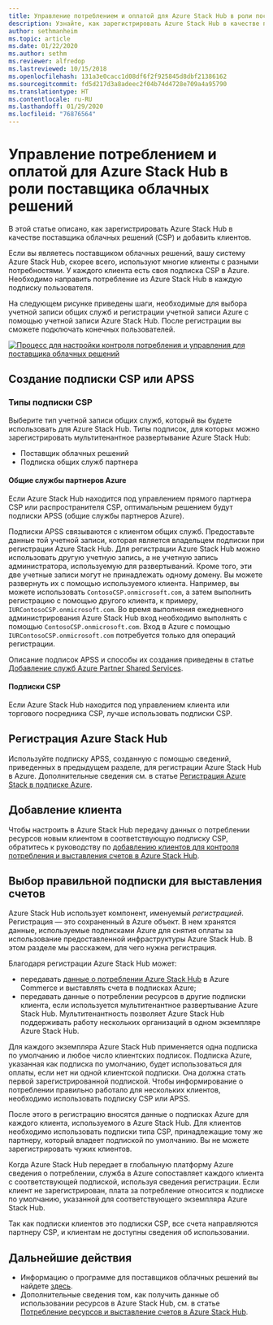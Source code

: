 ```yaml
---
title: Управление потреблением и оплатой для Azure Stack Hub в роли поставщика облачных решений
description: Узнайте, как зарегистрировать Azure Stack Hub в качестве поставщика облачных решений (CSP) и добавить клиентов для выставления счетов.
author: sethmanheim
ms.topic: article
ms.date: 01/22/2020
ms.author: sethm
ms.reviewer: alfredop
ms.lastreviewed: 10/15/2018
ms.openlocfilehash: 131a3e0cacc1d08df6f2f925845d8dbf21386162
ms.sourcegitcommit: fd5d217d3a8adeec2f04b74d4728e709a4a95790
ms.translationtype: HT
ms.contentlocale: ru-RU
ms.lasthandoff: 01/29/2020
ms.locfileid: "76876564"
---
```

# <a name="manage-usage-and-billing-for-azure-stack-hub-as-a-cloud-solution-provider"></a>Управление потреблением и оплатой для Azure Stack Hub в роли поставщика облачных решений

В этой статье описано, как зарегистрировать Azure Stack Hub в качестве поставщика облачных решений (CSP) и добавить клиентов.

Если вы являетесь поставщиком облачных решений, вашу систему Azure Stack Hub, скорее всего, используют многие клиенты с разными потребностями. У каждого клиента есть своя подписка CSP в Azure. Необходимо направить потребление из Azure Stack Hub в каждую подписку пользователя.

На следующем рисунке приведены шаги, необходимые для выбора учетной записи общих служб и регистрации учетной записи Azure с помощью учетной записи Azure Stack Hub. После регистрации вы сможете подключать конечных пользователей.

[![Процесс для настройки контроля потребления и управления для поставщика облачных решений](media/azure-stack-add-manage-billing-as-a-csp/process-add-useage-as-a-csp.png "Процесс для настройки контроля потребления и управления для поставщика облачных решений")](media/azure-stack-add-manage-billing-as-a-csp/process-add-useage-as-a-csp.png#lightbox)

## <a name="create-a-csp-or-apss-subscription"></a>Создание подписки CSP или APSS

### <a name="csp-subscription-types"></a>Типы подписки CSP

Выберите тип учетной записи общих служб, который вы будете использовать для Azure Stack Hub. Типы подписок, для которых можно зарегистрировать мультитенантное развертывание Azure Stack Hub:

- Поставщик облачных решений
- Подписка общих служб партнера

#### <a name="azure-partner-shared-services"></a>Общие службы партнеров Azure

Если Azure Stack Hub находится под управлением прямого партнера CSP или распространителя CSP, оптимальным решением будут подписки APSS (общие службы партнеров Azure).

Подписки APSS связываются с клиентом общих служб. Предоставьте данные той учетной записи, которая является владельцем подписки при регистрации Azure Stack Hub. Для регистрации Azure Stack Hub можно использовать другую учетную запись, а не учетную запись администратора, используемую для развертываний. Кроме того, эти две учетные записи могут не принадлежать одному домену. Вы можете развернуть их с помощью используемого клиента. Например, вы можете использовать `ContosoCSP.onmicrosoft.com`, а затем выполнить регистрацию с помощью другого клиента, к примеру, `IURContosoCSP.onmicrosoft.com`. Во время выполнения ежедневного администрирования Azure Stack Hub вход необходимо выполнять с помощью `ContosoCSP.onmicrosoft.com`. Вход в Azure с помощью `IURContosoCSP.onmicrosoft.com` потребуется только для операций регистрации.

Описание подписок APSS и способы их создания приведены в статье [Добавление служб Azure Partner Shared Services](/partner-center/shared-services).

#### <a name="csp-subscriptions"></a>Подписки CSP

Если Azure Stack Hub находится под управлением клиента или торгового посредника CSP, лучше использовать подписки CSP.

## <a name="register-azure-stack-hub"></a>Регистрация Azure Stack Hub

Используйте подписку APSS, созданную с помощью сведений, приведенных в предыдущем разделе, для регистрации Azure Stack Hub в Azure. Дополнительные сведения см. в статье [Регистрация Azure Stack в подписке Azure](azure-stack-registration.md).

## <a name="add-end-customer"></a>Добавление клиента

Чтобы настроить в Azure Stack Hub передачу данных о потреблении ресурсов новым клиентом в соответствующую подписку CSP, обратитесь к руководству по [добавлению клиентов для контроля потребления и выставления счетов в Azure Stack Hub](azure-stack-csp-howto-register-tenants.md).

## <a name="charge-the-right-subscriptions"></a>Выбор правильной подписки для выставления счетов

Azure Stack Hub использует компонент, именуемый *регистрацией*. Регистрация — это сохраненный в Azure объект. В нем хранятся данные, используемые подписками Azure для снятия оплаты за использование предоставленной инфраструктуры Azure Stack Hub. В этом разделе мы расскажем, для чего нужна регистрация.

Благодаря регистрации Azure Stack Hub может:

- передавать [данные о потреблении Azure Stack Hub](azure-stack-billing-and-chargeback.md) в Azure Commerce и выставлять счета в подписках Azure;
- передавать данные о потреблении ресурсов в другие подписки клиента, если используется мультитенантное развертывание Azure Stack Hub. Мультитенантность позволяет Azure Stack Hub поддерживать работу нескольких организаций в одном экземпляре Azure Stack Hub.

Для каждого экземпляра Azure Stack Hub применяется одна подписка по умолчанию и любое число клиентских подписок. Подписка Azure, указанная как подписка по умолчанию, будет использоваться для оплаты, если нет ни одной клиентской подписки. Она должна стать первой зарегистрированной подпиской. Чтобы информирование о потреблении правильно работало для нескольких клиентов, необходимо использовать подписку CSP или APSS.

После этого в регистрацию вносятся данные о подписках Azure для каждого клиента, используемого в Azure Stack Hub. Для клиентов необходимо использовать подписки типа CSP, принадлежащие тому же партнеру, который владеет подпиской по умолчанию. Вы не можете зарегистрировать чужих клиентов.

Когда Azure Stack Hub передает в глобальную платформу Azure сведения о потреблении, служба в Azure сопоставляет каждого клиента с соответствующей подпиской, используя сведения регистрации. Если клиент не зарегистрирован, плата за потребление относится к подписке по умолчанию, указанной для соответствующего экземпляра Azure Stack Hub.

Так как подписки клиентов это подписки CSP, все счета направляются партнеру CSP, и клиентам не доступны сведения об использовании.

## <a name="next-steps"></a>Дальнейшие действия

- Информацию о программе для поставщиков облачных решений вы найдете [здесь](https://partner.microsoft.com/solutions/microsoft-cloud-solutions).
- Дополнительные сведения том, как получить данные об использовании ресурсов в Azure Stack Hub, см. в статье [Потребление ресурсов и выставление счетов в Azure Stack Hub](azure-stack-billing-and-chargeback.md).
